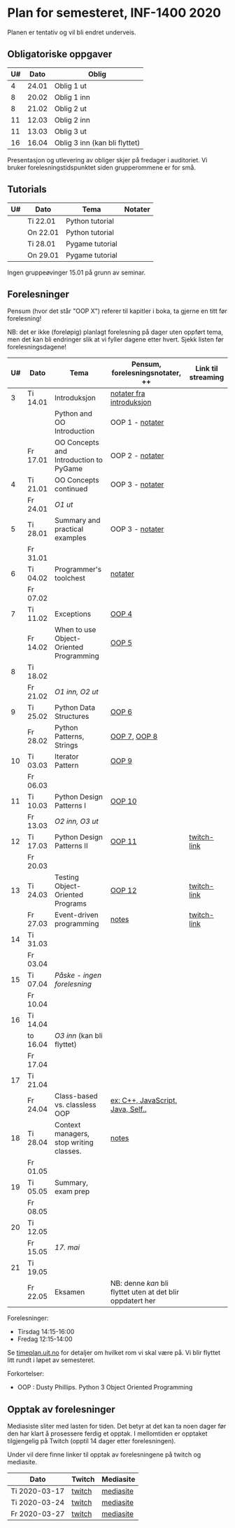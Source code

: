 Plan for semesteret, INF-1400 2020
====================================

Planen er tentativ og vil bli endret underveis. 

Obligatoriske oppgaver
-----------------

| U#  | Dato  | Oblig                         |
| --- | ----- | -----------------------       |
| 4   | 24.01 | Oblig 1 ut                    |
| 8   | 20.02 | Oblig 1 inn                   |
| 8   | 21.02 | Oblig 2 ut                    |
| 11  | 12.03 | Oblig 2 inn                   |
| 11  | 13.03 | Oblig 3 ut                    |
| 16  | 16.04 | Oblig 3 inn (kan bli flyttet) |

Presentasjon og utlevering av obliger skjer på fredager i auditoriet.
Vi bruker forelesningstidspunktet siden grupperommene er for små. 

Tutorials
------

| U#  | Dato     | Tema            | Notater        |
| --- | ----     | -----           | -------------- |
|     | Ti 22.01 | Python tutorial |                |
|     | On 22.01 | Python tutorial |                |
|     | Ti 28.01 | Pygame tutorial |                |
|     | On 29.01 | Pygame tutorial |                |

Ingen gruppeøvinger 15.01 på grunn av seminar. 

Forelesninger
-----------

Pensum (hvor det står "OOP X") referer til kapitler i boka, ta gjerne
en titt før forelesning!

NB: det er ikke (foreløpig) planlagt forelesning på dager uten oppført
tema, men det kan bli endringer slik at vi fyller dagene etter
hvert. Sjekk listen før forelesningsdagene!

| U#  | Dato     | Tema                                    | Pensum, forelesningsnotater, ++                                                            | Link til streaming                                  |
| --- | ----     | -----                                   | --------------                                                                             | --------------------                                |
| 3   | Ti 14.01 | Introduksjon                            | [notater fra introduksjon](lectures/introduksjon)                                          |                                                     |
|     |          | Python and OO Introduction              | OOP 1 - [notater](lectures/oop-01-python-intro-and-oo)                                     |                                                     |
|     | Fr 17.01 | OO Concepts and Introduction to PyGame  | OOP 2 - [notater](lectures/oop-02-oo-and-pygame)                                           |                                                     |
| 4   | Ti 21.01 | OO Concepts continued                   | OOP 3 - [notater](lectures/oop-02-03-oo-concepts)                                          |                                                     |
|     | Fr 24.01 | *O1 ut*                                 |                                                                                            |                                                     |
| 5   | Ti 28.01 | Summary and practical examples          | OOP 3 - [notater](lectures/oop-03-summary-and-examples)                                    |                                                     |
|     | Fr 31.01 |                                         |                                                                                            |                                                     |
| 6   | Ti 04.02 | Programmer's toolchest                  | [notater](lectures/lecture-tools)                                                          |                                                     |
|     | Fr 07.02 |                                         |                                                                                            |                                                     |
| 7   | Ti 11.02 | Exceptions                              | [OOP 4](lectures/oop-04-exceptions)                                                        |                                                     |
|     | Fr 14.02 | When to use Object-Oriented Programming | [OOP 5](lectures/oop-05-when-to-use-oop)                                                   |                                                     |
| 8   | Ti 18.02 |                                         |                                                                                            |                                                     |
|     | Fr 21.02 | *O1 inn, O2 ut*                         |                                                                                            |                                                     |
| 9   | Ti 25.02 | Python Data Structures                  | [OOP 6](lectures/oop-06-python-data-structures)                                            |                                                     |
|     | Fr 28.02 | Python Patterns, Strings                | [OOP 7](lectures/oop-07-oop-shortcuts), [OOP 8](lectures/oop-08-strings-and-serialization) |                                                     |
| 10  | Ti 03.03 | Iterator Pattern                        | [OOP 9](lectures/oop-09-iterators)                                                         |                                                     |
|     | Fr 06.03 |                                         |                                                                                            |                                                     |
| 11  | Ti 10.03 | Python Design Patterns I                | [OOP 10](lectures/oop-10-design-pat-1)                                                     |                                                     |
|     | Fr 13.03 | *O2 inn, O3 ut*                         |                                                                                            |                                                     |
| 12  | Ti 17.03 | Python Design Patterns II               | [OOP 11](lectures/oop-11-design-pat-2)                                                     | [twitch-link](https://www.twitch.tv/edvardpedersen) |
|     | Fr 20.03 |                                         |                                                                                            |                                                     |
| 13  | Ti 24.03 | Testing Object-Oriented Programs        | [OOP 12](lectures/oop-12-testing)                                                          | [twitch-link](https://www.twitch.tv/edvardpedersen) |
|     | Fr 27.03 | Event-driven programming                | [notes](lectures/lecture-event-driven-programming)                                         | [twitch-link](https://www.twitch.tv/mbdalen)        |
| 14  | Ti 31.03 |                                         |                                                                                            |                                                     |
|     | Fr 03.04 |                                         |                                                                                            |                                                     |
| 15  | Ti 07.04 | *Påske - ingen forelesning*             |                                                                                            |                                                     |
|     | Fr 10.04 |                                         |                                                                                            |                                                     |
| 16  | Ti 14.04 |                                         |                                                                                            |                                                     |
|     | to 16.04 | *O3 inn* (kan bli flyttet)              |                                                                                            |                                                     |
|     | Fr 17.04 |                                         |                                                                                            |                                                     |
| 17  | Ti 21.04 |                                         |                                                                                            |                                                     |
|     | Fr 24.04 | Class-based vs. classless OOP           | [ex: C++, JavaScript, Java, Self..](lectures/lecture-other-languages)                      |                                                     |
| 18  | Ti 28.04 | Context managers, stop writing classes. | [notes](lectures/lecture-context-mgr-stop-writing-cl)                                      |                                                     |
|     | Fr 01.05 |                                         |                                                                                            |                                                     |
| 19  | Ti 05.05 | Summary, exam prep                      |                                                                                            |                                                     |
|     | Fr 08.05 |                                         |                                                                                            |                                                     |
| 20  | Ti 12.05 |                                         |                                                                                            |                                                     |
|     | Fr 15.05 | *17. mai*                               |                                                                                            |                                                     |
| 21  | Ti 19.05 |                                         |                                                                                            |                                                     |
|     | Fr 22.05 | Eksamen                                 | NB: denne *kan* bli flyttet uten at det blir oppdatert her                                 |                                                     |


Forelesninger: 
- Tirsdag 14:15-16:00 
- Fredag  12:15-14:00 

Se [timeplan.uit.no](http://timeplan.uit.no/emne_timeplan.php?sem=20v&module[]=INF-1400-1)
for detaljer om hvilket rom vi skal være på. Vi blir flyttet litt
rundt i løpet av semesteret.

Forkortelser: 
* OOP : Dusty Phillips. Python 3 Object Oriented Programming


Opptak av forelesninger 
-------------------------

Mediasiste sliter med lasten for tiden. Det betyr at det kan ta noen
dager før den har klart å prosessere ferdig et opptak. I mellomtiden
er opptaket tilgjengelig på Twitch (opptil 14 dager etter
forelesningen).

Under vil dere finne linker til opptak av forelesningene på twitch og
mediasite.


| Dato          | Twitch                                           | Mediasite                                                                               |
|---------------|--------------------------------------------------|-----------------------------------------------------------------------------------------|
| Ti 2020-03-17 | [twitch](https://www.twitch.tv/videos/568998015) | [mediasite](https://mediasite.uit.no/Mediasite/Play/99913e6aa0a349bf93547a80bb38de5d1d) |
| Ti 2020-03-24 | [twitch](https://www.twitch.tv/videos/574245498) | [mediasite](https://mediasite.uit.no/Mediasite/Play/d6338a1806e84688b93c4d771649d2351d) |
| Fr 2020-03-27 | [twitch](https://www.twitch.tv/videos/576521458) | [mediasite](https://mediasite.uit.no/Mediasite/Play/62b489745e8f4cbbb754e870dd9d24a31d) |

